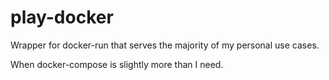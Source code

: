 # play-docker
Wrapper for docker-run that serves the majority of my personal use cases.

When docker-compose is slightly more than I need.
